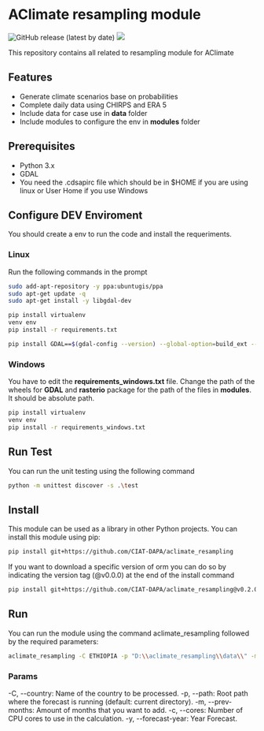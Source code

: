 # AClimate resampling module

![GitHub release (latest by date)](https://img.shields.io/github/v/release/CIAT-DAPA/aclimate_resampling) ![](https://img.shields.io/github/v/tag/CIAT-DAPA/aclimate_resampling)

This repository contains all related to resampling module for AClimate

## Features

- Generate climate scenarios base on probabilities
- Complete daily data using CHIRPS and ERA 5
- Include data for case use in **data** folder
- Include modules to configure the env in **modules** folder

## Prerequisites

- Python 3.x
- GDAL
- You need the .cdsapirc file which should be in $HOME if you are using linux or User Home if you use Windows

## Configure DEV Enviroment

You should create a env to run the code and install the requeriments. 

### Linux

Run the following commands in the prompt

````bash
sudo add-apt-repository -y ppa:ubuntugis/ppa
sudo apt-get update -q
sudo apt-get install -y libgdal-dev

pip install virtualenv
venv env
pip install -r requirements.txt

pip install GDAL==$(gdal-config --version) --global-option=build_ext --global-option="-I/usr/include/gdal"
````

### Windows

You have to edit the **requirements_windows.txt** file. Change the path of the wheels for 
**GDAL** and **rasterio** package for the path of the files in **modules**. It should be absolute path.

````bash
pip install virtualenv
venv env
pip install -r requirements_windows.txt
````

## Run Test

You can run the unit testing using the following command

````bash
python -m unittest discover -s .\test
````

## Install

This module can be used as a library in other Python projects. You can install this module using pip:

````bash
pip install git+https://github.com/CIAT-DAPA/aclimate_resampling
````

If you want to download a specific version of orm you can do so by indicating the version tag (@v0.0.0) at the end of the install command 

````bash
pip install git+https://github.com/CIAT-DAPA/aclimate_resampling@v0.2.0
````

## Run

You can run the module using the command aclimate_resampling followed by the required parameters:

````bash
aclimate_resampling -C ETHIOPIA -p "D:\\aclimate_resampling\\data\\" -m 1 -c 2 -y 2023
````

### Params
-C, --country: Name of the country to be processed.
-p, --path: Root path where the forecast is running (default: current directory).
-m, --prev-months: Amount of months that you want to add.
-c, --cores: Number of CPU cores to use in the calculation.
-y, --forecast-year: Year Forecast.